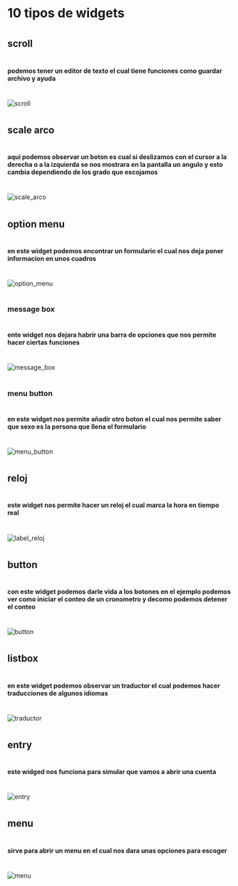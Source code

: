 # 10 tipos de widgets
#
## scroll
#
#### podemos tener un editor de texto el cual tiene funciones  como guardar archivo y ayuda
#
![scroll](scroll.png "scroll")
#
## scale arco
#
#### aqui podemos observar un boton es cual si deslizamos con el cursor a la derecha o a la izquierda se nos mostrara en la pantalla un angulo y esto cambia dependiendo de los grado que escojamos
#
![scale_arco](pacman.png "scale")
#
## option menu
#
#### en este widget podemos encontrar un formulario el cual nos deja poner informacion en  unos cuadros 
#
![option_menu](menu.png "menu")
#
### message box
#
#### ente widget nos dejara habrir una barra de opciones que nos permite hacer ciertas funciones
#
![message_box](box.png "box")
#
### menu button
#
#### en este widget nos permite añadir otro boton el cual nos permite saber que sexo es la persona que llena el formulario
#
![menu_button](boton.png "boton")
#
## reloj
#
#### este widget nos permite hacer un reloj el cual marca la hora en tiempo real
#
![label_reloj](reloj.png "reloj")
#
## button
#
#### con este widget podemos darle vida a los botones en el ejemplo podemos ver como iniciar el conteo de un cronometro y decomo podemos detener el conteo
#
![button](cronometro.png "cronometro")
#
## listbox
#
#### en este widget podemos observar un traductor el cual podemos hacer traducciones de algunos idiomas 
#
![traductor](traductor.png "traductor")
#
## entry
#
#### este widged nos funciona para simular que vamos a abrir una cuenta
#
![entry](entrada.png "entrada")
#
## menu
#
#### sirve para abrir un menu en el cual nos dara unas opciones para escoger
#
![menu](menu3.png "menu")